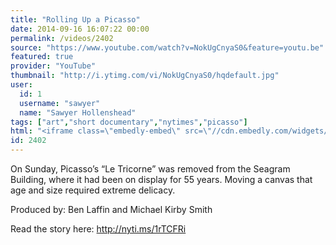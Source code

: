 ```yaml
---
title: "Rolling Up a Picasso"
date: 2014-09-16 16:07:22 00:00
permalink: /videos/2402
source: "https://www.youtube.com/watch?v=NokUgCnyaS0&feature=youtu.be"
featured: true
provider: "YouTube"
thumbnail: "http://i.ytimg.com/vi/NokUgCnyaS0/hqdefault.jpg"
user:
  id: 1
  username: "sawyer"
  name: "Sawyer Hollenshead"
tags: ["art","short documentary","nytimes","picasso"]
html: "<iframe class=\"embedly-embed\" src=\"//cdn.embedly.com/widgets/media.html?src=http%3A%2F%2Fwww.youtube.com%2Fembed%2FNokUgCnyaS0%3Fwmode%3Dtransparent%26feature%3Doembed&wmode=transparent&url=http%3A%2F%2Fwww.youtube.com%2Fwatch%3Fv%3DNokUgCnyaS0&image=http%3A%2F%2Fi.ytimg.com%2Fvi%2FNokUgCnyaS0%2Fhqdefault.jpg&key=daaebf4d9cdd46779200162d0ca86e20&type=text%2Fhtml&schema=youtube\" width=\"854\" height=\"480\" scrolling=\"no\" frameborder=\"0\" allowfullscreen></iframe>"
id: 2402
---
```


On Sunday, Picasso’s “Le Tricorne” was removed from the Seagram Building, where it had been on display for 55 years. Moving a canvas that age and size required extreme delicacy.

Produced by: Ben Laffin and Michael Kirby Smith

Read the story here: http://nyti.ms/1rTCFRi